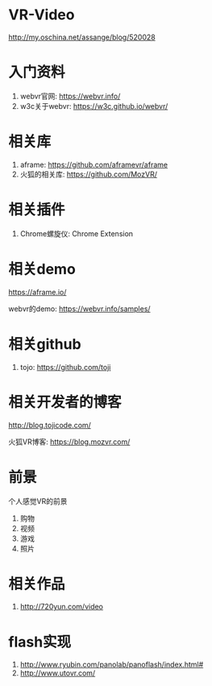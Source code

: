 # VR-Video

http://my.oschina.net/assange/blog/520028
# 入门资料

1. webvr官网: https://webvr.info/
2. w3c关于webvr: https://w3c.github.io/webvr/

# 相关库

1. aframe: https://github.com/aframevr/aframe
2. 火狐的相关库: https://github.com/MozVR/

# 相关插件

1. Chrome螺旋仪: Chrome Extension


# 相关demo

https://aframe.io/

webvr的demo: https://webvr.info/samples/

# 相关github

1. tojo: https://github.com/toji


# 相关开发者的博客

http://blog.tojicode.com/

火狐VR博客: https://blog.mozvr.com/

# 前景

个人感觉VR的前景

1. 购物
2. 视频
3. 游戏
4. 照片

# 相关作品

1. http://720yun.com/video

# flash实现

1. http://www.ryubin.com/panolab/panoflash/index.html#
2. http://www.utovr.com/